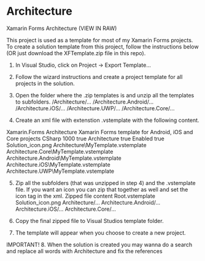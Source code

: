 # Architecture
Xamarin Forms Architecture (VIEW IN RAW)

This project is used as a template for most of my Xamarin Forms projects. To create a solution template from this project, follow the instructions below (OR just download the XFTemplate.zip file in this repo).

1. In Visual Studio, click on Project -> Export Template...

2. Follow the wizard instructions and create a project template for all projects in the solution.

3. Open the folder where the .zip templates is and unzip all the templates to subfolders.
  /Architecture/...
  /Architecture.Android/...
  /Architecture.iOS/...
  /Architecture.UWP/...
  /Architecture.Core/...

4. Create an xml file with extenstion .vstemplate with the following content.
  <VSTemplate Version="3.0.0" Type="ProjectGroup" xmlns="http://schemas.microsoft.com/developer/vstemplate/2005">
  <TemplateData>
    <Name>Xamarin.Forms Architecture</Name>
    <Description>Xamarin Forms template for Android, iOS and Core projects</Description>
    <ProjectType>CSharp</ProjectType>
    <ProjectSubType>
    </ProjectSubType>
    <SortOrder>1000</SortOrder>
    <CreateNewFolder>true</CreateNewFolder>
    <DefaultName>Architecture</DefaultName>
    <ProvideDefaultName>true</ProvideDefaultName>
    <LocationField>Enabled</LocationField>
    <EnableLocationBrowseButton>true</EnableLocationBrowseButton>
    <Icon>Solution_icon.png</Icon>
  </TemplateData>
  <TemplateContent>
    <ProjectCollection>
      <ProjectTemplateLink ProjectName="$projectname$" CopyParameters="true">
        Architecture\MyTemplate.vstemplate
      </ProjectTemplateLink>
      <ProjectTemplateLink ProjectName="$projectname$.Core" CopyParameters="true">
        Architecture.Core\MyTemplate.vstemplate
      </ProjectTemplateLink>
      <ProjectTemplateLink ProjectName="$projectname$.Android" CopyParameters="true">
        Architecture.Android\MyTemplate.vstemplate
      </ProjectTemplateLink>
      <ProjectTemplateLink ProjectName="$projectname$.iOS" CopyParameters="true">
        Architecture.iOS\MyTemplate.vstemplate
      </ProjectTemplateLink>
      <ProjectTemplateLink ProjectName="$projectname$.UWP" CopyParameters="true">
        Architecture.UWP\MyTemplate.vstemplate
      </ProjectTemplateLink>
    </ProjectCollection>
  </TemplateContent>
</VSTemplate>

5. Zip all the subfolders (that was unzipped in step 4) and the .vstemplate file. If you want an icon you can zip that together as well and set the icon tag in the xml. 
Zipped file content
  Root.vstemplate
  Solution_icon.png
  Architecture/...
  Architecture.Android/...
  Architecture.iOS/...
  Architecture.Core/...
  
6. Copy the final zipped file to Visual Studios template folder.

7. The template will appear when you choose to create a new project.

IMPORTANT!
8. When the solution is created you may wanna do a search and replace all words with Architecture and fix the references
